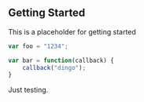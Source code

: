 ## Getting Started

This is a placeholder for getting started

```javascript
var foo = "1234";

var bar = function(callback) {
	callback("dingo");
}

```

Just testing.
